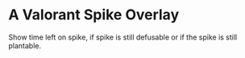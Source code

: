 # A Valorant Spike Overlay

Show time left on spike, if spike is still defusable or if the spike is still plantable.
